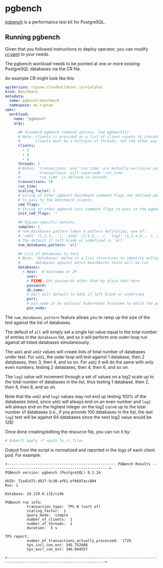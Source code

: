 # pgbench

[pgbench](https://www.postgresql.org/docs/10/pgbench.html) is a performance test kit for PostgreSQL.

## Running pgbench

Given that you followed instructions to deploy operator,
you can modify [cr.yaml](../resources/crds/ripsaw_v1alpha1_pgbench_cr.yaml) to your needs.

The pgbench workload needs to be pointed at one or more existing PostgreSQL databases via the CR file.

An example CR might look like this

```yaml
apiVersion: ripsaw.cloudbulldozer.io/v1alpha1
kind: Benchmark
metadata:
  name: pgbench-benchmark
  namespace: my-ripsaw
spec:
  workload:
    name: "pgbench"
    args:

      ## Standard pgbench command options. See pgbench(1).
      # Note: clients is provided as a list of client counts to iterate through in multiple tests.
      #       clients must be a multiple of threads, not the other way around.
      clients:
        - 2
        - 4
        - 8
      threads: 2
      # Notes: 'transactions' and 'run_time' are mutually exclusive command flags
      #        'transactions' will supersede 'run_time'
      #        'run_time' is defined in seconds
      transactions: 10
      run_time:
      scaling_factor: 1
      # String of other pgbench benchmark command flags not defined above
      # to pass to the benchmark clients
      cmd_flags: ''
      # String of other pgbench init command flags to pass to the pgbench clients
      init_cmd_flags: ''

      ## Ripsaw-specific options
      samples: 1
      # num_databases_pattern takes a pattern definition, one of:
      # 'add1' (1,2,3,...), 'add2' (2,4,6,...), 'log2' (1,2,4,8,...), or 'all'
      # The default if left blank or undefined is 'all'
      num_databases_pattern: 'all'

      ## List of databases to test
      # Note: 'databases' below is a list structures to identify multiple
      #       databases against which benchmarks tests will be run
      databases:
        - host:  # hostname or IP
          user:
          # FIXME: Get passwords other than by plain text here
          password:
          db_name:
          # port will default to 5432 if left blank or undefined
          port:  
          # pin_node is an optional kubernetes hostname to which the pgbench pod will be pinned
          pin_node:
```

The `num_databases_pattern` feature allows you to ramp up the size of the test against the list of databases.

The default of `all` will simply set a single list value equal to the total number of entries in the `databases` list, and so it will perform one outer-loop run against all listed databases simulaneously.

The `add1` and `add2` values will create lists of total number of databases under test. For `add1`, the outer loop will test against 1 database, then 2 databases, then 3, then 4, and so on. For `add2` it will do the same with only even numbers, testing 2 databases, then 4, then 6, and so on.

The `log2` value will increment through a set of values on a log2 scale up to the total number of databases in the list, thus testing 1 database, then 2, then 4, then 8, and so on.

Note that the `add2` and `log2` values may not end up testing 100% of the databases listed, since `add2` will always end on an even number and `log2` will always end on the highest integer on the log2 curve up to the total number of databases (i.e., if you provide 100 databases in the list, the last `log2` test will be against 64 databases since the next log2 value would be 128)

Once done creating/editing the resource file, you can run it by:

```bash
# kubectl apply -f <path_to_cr_file>
```

Output from the script is normalized and reported in the logs of each client pod. For example:

```
+-------------------------------------------------- PGBench Results --------------------------------------------------+
PGBench version: pgbench (PostgreSQL) 9.2.24

UUID: 71a41d72-d927-5c38-af61-ef6697acc894
Run: 1

Database: 10.129.0.115/cidb

PGBench run info:
          transaction_type:  TPC-B (sort of)
          scaling_factor:  1
          query_mode:  simple
          number_of_clients:  1
          number_of_threads:  1
          duration:  5 s

TPS report:
          number_of_transactions_actually_processed:  1729
          tps_incl_con_est: 345.752908
          tps_excl_con_est: 346.844557

+-------------------------------------------------------------------------------------------------------------------+
```

